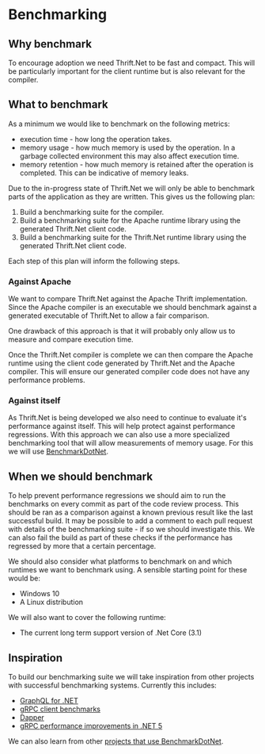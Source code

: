 # Benchmarking

## Why benchmark

To encourage adoption we need Thrift.Net to be fast and compact. This will be
particularly important for the client runtime but is also relevant for the
compiler.

## What to benchmark

As a minimum we would like to benchmark on the following metrics:

- execution time - how long the operation takes.
- memory usage - how much memory is used by the operation. In a garbage
  collected environment this may also affect execution time.
- memory retention - how much memory is retained after the operation is
  completed. This can be indicative of memory leaks.

Due to the in-progress state of Thrift.Net we will only be able to benchmark
parts of the application as they are written. This gives us the following plan:

1. Build a benchmarking suite for the compiler.
2. Build a benchmarking suite for the Apache runtime library using the generated
   Thrift.Net client code.
3. Build a benchmarking suite for the Thrift.Net runtime library using the
   generated Thrift.Net client code.

Each step of this plan will inform the following steps.

### Against Apache

We want to compare Thrift.Net against the Apache Thrift implementation. Since
the Apache compiler is an executable we should benchmark against a generated
executable of Thrift.Net to allow a fair comparison.

One drawback of this approach is that it will probably only allow us to measure
and compare execution time.

Once the Thrift.Net compiler is complete we can then compare the Apache runtime
using the client code generated by Thrift.Net and the Apache compiler. This will
ensure our generated compiler code does not have any performance problems.

### Against itself

As Thrift.Net is being developed we also need to continue to evaluate it's
performance against itself. This will help protect against performance
regressions. With this approach we can also use a more specialized benchmarking
tool that will allow measurements of memory usage. For this we will use
[BenchmarkDotNet](https://github.com/dotnet/BenchmarkDotNet).

## When we should benchmark

To help prevent performance regressions we should aim to run the benchmarks on
every commit as part of the code review process. This should be ran as a
comparison against a known previous result like the last successful build. It
may be possible to add a comment to each pull request with details of the
benchmarking suite - if so we should investigate this. We can also fail the
build as part of these checks if the performance has regressed by more that a
certain percentage.

We should also consider what platforms to benchmark on and which runtimes we
want to benchmark using. A sensible starting point for these would be:

- Windows 10
- A Linux distribution

We will also want to cover the following runtime:

- The current long term support version of .Net Core (3.1)

## Inspiration

To build our benchmarking suite we will take inspiration from other projects
with successful benchmarking systems. Currently this includes:

- [GraphQL for .NET](https://github.com/graphql-dotnet/graphql-dotnet/tree/master/src/GraphQL.Benchmarks)
- [gRPC client benchmarks](https://github.com/LesnyRumcajs/grpc_bench)
- [Dapper](https://github.com/StackExchange/Dapper/tree/main/benchmarks/Dapper.Tests.Performance)
- [gRPC performance improvements in .NET 5](https://devblogs.microsoft.com/aspnet/grpc-performance-improvements-in-net-5/)

We can also learn from other
[projects that use BenchmarkDotNet](https://github.com/dotnet/BenchmarkDotNet#who-use-benchmarkdotnet).
